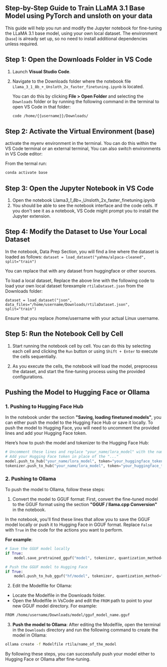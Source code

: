 ## **Step-by-Step Guide to Train LLaMA 3.1 Base Model using PyTorch and unsloth on your data**

This guide will help you run and modify the Jupyter notebook for fine-tuning the LLaMA 3.1 base model, using your own local dataset. The environment (`base`) is already set up, so no need to install additional dependencies unless required.

## **Step 1: Open the Downloads Folder in VS Code**

1. Launch **Visual Studio Code**.
2. Navigate to the Downloads folder where the notebook file `Llama_3_1_8b_+_Unsloth_2x_faster_finetuning.ipynb` is located.

   You can do this by clicking **File > Open Folder** and selecting the `Downloads` folder or by running the following command in the terminal to open VS Code in that folder:

   ```bash
   code /home/{{username}}/Downloads/
   ```

## **Step 2: Activate the Virtual Environment (base)**

activate the myenv environment in the terminal. You can do this within the VS Code terminal or an external terminal, You can also switch environments in VS Code editor:

From the termal run:

```bash
conda activate base
```

## **Step 3: Open the Jupyter Notebook in VS Code**

1. Open the notebook Llama*3_1_8b*+\_Unsloth_2x_faster_finetuning.ipynb
2. You should be able to see the notebook interface and the code cells. If you don't see it as a notebook, VS Code might prompt you to install the Jupyter extension.

## **Step 4: Modify the Dataset to Use Your Local Dataset**

In the notebook, Data Prep Section, you will find a line where the dataset is loaded as follows:
`dataset = load_dataset("yahma/alpaca-cleaned", split="train")`

You can replace that with any dataset from huggingface or other sources.

To load a local dataset, Replace the above line with the following code to load your own local dataset forexample `rtilaDataset.json` from the Downloads folder:

`dataset = load_dataset("json", data_files="/home/username/Downloads/rtilaDataset.json", split="train")
`

Ensure that you replace /home/username with your actual Linux username.

## **Step 5: Run the Notebook Cell by Cell**

1. Start running the notebook cell by cell. You can do this by selecting each cell and clicking the `Run` button or using `Shift + Enter` to execute the cells sequentially.

2. As you execute the cells, the notebook will load the model, preprocess the dataset, and start the fine-tuning process using the provided configurations.

## **Pushing the Model to Hugging Face or Ollama**

### **1. Pushing to Hugging Face Hub**

In the notebook under the section **"Saving, loading finetuned models"**, you can either push the model to the Hugging Face Hub or save it locally. To push the model to Hugging Face, you will need to uncomment the provided lines and add your Hugging Face token.

Here’s how to push the model and tokenizer to the Hugging Face Hub:

```python
# Uncomment these lines and replace "your_name/lora_model" with the name of your model
# Add your Hugging Face token in place of the "..."
model.push_to_hub("your_name/lora_model", token="your_huggingface_token")  # Push the model
tokenizer.push_to_hub("your_name/lora_model", token="your_huggingface_token")  # Push the tokenizer
```

### **2. Pushing to Ollama**

To push the model to Ollama, follow these steps:

1. Convert the model to GGUF format: First, convert the fine-tuned model to the GGUF format using the section **"GGUF / llama.cpp Conversion"** in the notebook.

In the notebook, you'll find these lines that allow you to save the GGUF model locally or push it to Hugging Face in GGUF format. Replace `False` with `True` in the code for the actions you want to perform.

**For example**:

```python
# Save the GGUF model locally
if True:
    model.save_pretrained_gguf("model", tokenizer, quantization_method="f16")

# Push the GGUF model to Hugging Face
if True:
    model.push_to_hub_gguf("hf/model", tokenizer, quantization_method="f16", token="your_huggingface_token")
```

2. Edit the Modelfile for Ollama:

- Locate the Modelfile in the Downloads folder.
- Open the Modelfile in VsCode and edit the `FROM` path to point to your new GGUF model directory. For example:

```bash
FROM /home/username/Downloads/model/gguf_model_name.gguf
```

3. **Push the model to Ollama**: After editing the Modelfile, open the terminal in the `Downloads` directory and run the following command to create the model in Ollama:

```bash
ollama create -f Modelfile rtila/name_of_the_model
```

By following these steps, you can successfully push your model either to Hugging Face or Ollama after fine-tuning.
